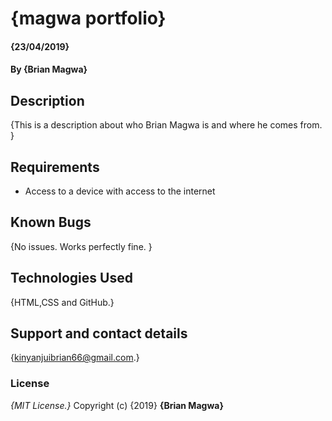 # {magwa portfolio}
####  {23/04/2019}
#### By **{Brian Magwa}**
## Description
{This is a description about who Brian Magwa is and where he comes from. }
## Requirements
* Access to a device with access to the internet

## Known Bugs
{No issues. Works perfectly fine. }
## Technologies Used
{HTML,CSS and GitHub.}
## Support and contact details
{kinyanjuibrian66@gmail.com.}
### License
*{MIT License.}*
Copyright (c) {2019} **{Brian Magwa}**